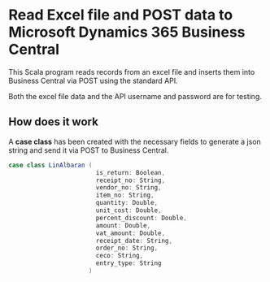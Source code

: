 # Read Excel file and POST data to Microsoft Dynamics 365 Business Central

This Scala program reads records from an excel file and inserts them into Business Central via POST using the standard API.

Both the excel file data and the API username and password are for testing.

## How does it work
A **case class** has been created with the necessary fields to generate a json string and send it via POST to Business Central.

```scala
case class LinAlbaran (
                        is_return: Boolean,
                        receipt_no: String,
                        vendor_no: String,
                        item_no: String,
                        quantity: Double,
                        unit_cost: Double,
                        percent_discount: Double,
                        amount: Double,
                        vat_amount: Double,
                        receipt_date: String,
                        order_no: String,
                        ceco: String,
                        entry_type: String
                      )
```
